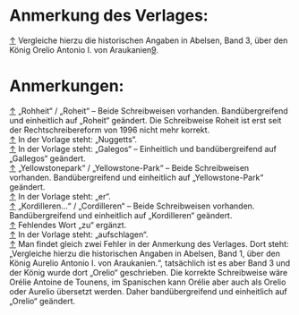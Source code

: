 Anmerkung des Verlages:
=======================

<div class="footnote" id="fn0"><a href="08_Die_Flößer_vom_Mackenzie.xhtml#rn0">↑</a> Vergleiche hierzu die historischen Angaben in Abelsen, Band 3, über den König Orelio Antonio I. von Araukanien<a class="refnote" id="rn9" href="#fn9">9</a>.</div>

Anmerkungen:
============

<div class="footnote" id="fn1"><a href="01_Die_Armbänder_des_Brance.xhtml#rn1">↑</a> „Rohheit“ / „Roheit“ – Beide Schreibweisen vorhanden. Bandübergreifend und einheitlich auf „Roheit“ geändert. Die Schreibweise Roheit ist erst seit der Rechtschreibereform von 1996 nicht mehr korrekt.</div>

<div class="footnote" id="fn2"><a href="01_Die_Armbänder_des_Brance.xhtml#rn2">↑</a> In der Vorlage steht: „Nuggetts“.</div>

<div class="footnote" id="fn3"><a href="04_Die_große_Treibjagd.xhtml#rn3">↑</a> In der Vorlage steht: „Galegos“ – Einheitlich und bandübergreifend auf „Gallegos“ geändert.</div>

<div class="footnote" id="fn4"><a href="05_John_Milleret_aus_Seattle.xhtml#rn4">↑</a> „Yellowstonepark“ / „Yellowstone-Park“ – Beide Schreibweisen vorhanden. Bandübergreifend und einheitlich auf „Yellowstone-Park“ geändert.</div>

<div class="footnote" id="fn5"><a href="05_John_Milleret_aus_Seattle.xhtml#rn5">↑</a> In der Vorlage steht: „er“.</div>

<div class="footnote" id="fn6"><a href="07_Mein_Einzug_in_Patamak.xhtml#rn6">↑</a> „Kordilleren…“ / „Cordilleren“ – Beide Schreibweisen vorhanden. Bandübergreifend und einheitlich auf „Kordilleren“ geändert.</div>

<div class="footnote" id="fn7"><a href="10_Die_Nachtblume_von_Seattle.xhtml#rn7">↑</a> Fehlendes Wort „zu“ ergänzt.</div>

<div class="footnote" id="fn8"><a href="12_Der_Dom_des_Geisers.xhtml#rn8">↑</a> In der Vorlage steht: „aufschlagen“.</div>

<div class="footnote" id="fn9"><a href="#rn9">↑</a> Man findet gleich zwei Fehler in der Anmerkung des Verlages. Dort steht: „Vergleiche hierzu die historischen Angaben in Abelsen, Band 1, über den König Aurelio Antonio I. von Araukanien.“, tatsächlich ist es aber Band 3 und der König wurde dort „Orelio“ geschrieben. Die korrekte Schreibweise wäre Orélie Antoine de Tounens, im Spanischen kann Orélie aber auch als Orelio oder Aurelio übersetzt werden. Daher bandübergreifend und einheitlich auf „Orelio“ geändert.</div>

